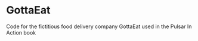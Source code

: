 # GottaEat
Code for the fictitious food delivery company GottaEat used in the Pulsar In Action book
